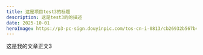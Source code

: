 ```yaml
---
title: 这是项目test3的标题
description: 这是test3的的描述
date: 2025-10-01 
heroImage: https://p3-pc-sign.douyinpic.com/tos-cn-i-0813/cb26932b567b4da5b5c8475fb1a02e7c~tplv-dy-aweme-images-v2:3000:3000:q75.webp?biz_tag=aweme_images&from=327834062&lk3s=138a59ce&s=PackSourceEnum_SEARCH&sc=image&se=false&x-expires=1739905200&x-signature=N%2BogLLZ0hIWCr2eFIHhCbMw3EyE%3D
---
```

这是我的文章正文3